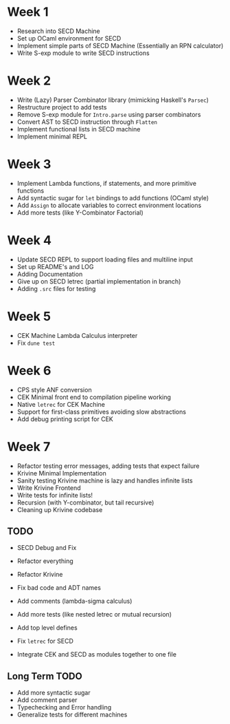 # Week 1

* Research into SECD Machine
* Set up OCaml environment for SECD
* Implement simple parts of SECD Machine (Essentially an RPN calculator)
* Write S-exp module to write SECD instructions

# Week 2

* Write (Lazy) Parser Combinator library (mimicking Haskell's `Parsec`)
* Restructure project to add tests
* Remove S-exp module for `Intro.parse` using parser combinators
* Convert AST to SECD instruction through `Flatten`
* Implement functional lists in SECD machine
* Implement minimal REPL

# Week 3

* Implement Lambda functions, if statements, and more primitive functions
* Add syntactic sugar for `let` bindings to add functions (OCaml style)
* Add `Assign` to allocate variables to correct environment locations
* Add more tests (like Y-Combinator Factorial)

# Week 4

* Update SECD REPL to support loading files and multiline input
* Set up README's and LOG
* Adding Documentation
* Give up on SECD letrec (partial implementation in branch)
* Adding `.src` files for testing

# Week 5

* CEK Machine Lambda Calculus interpreter
* Fix `dune test`

# Week 6

* CPS style ANF conversion
* CEK Minimal front end to compilation pipeline working
* Native `letrec` for CEK Machine
* Support for first-class primitives avoiding slow abstractions
* Add debug printing script for CEK

# Week 7

* Refactor testing error messages, adding tests that expect failure
* Krivine Minimal Implementation
* Sanity testing Krivine machine is lazy and handles infinite lists
* Write Krivine Frontend
* Write tests for infinite lists!
* Recursion (with Y-combinator, but tail recursive)
* Cleaning up Krivine codebase

## TODO

* SECD Debug and Fix
* Refactor everything
* Refactor Krivine

* Fix bad code and ADT names
* Add comments (lambda-sigma calculus)
* Add more tests (like nested letrec or mutual recursion)

* Add top level defines
* Fix `letrec` for SECD
* Integrate CEK and SECD as modules together to one file

## Long Term TODO

* Add more syntactic sugar
* Add comment parser
* Typechecking and Error handling
* Generalize tests for different machines
